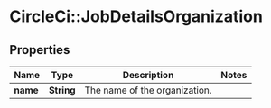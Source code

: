 # CircleCi::JobDetailsOrganization

## Properties
Name | Type | Description | Notes
------------ | ------------- | ------------- | -------------
**name** | **String** | The name of the organization. | 


